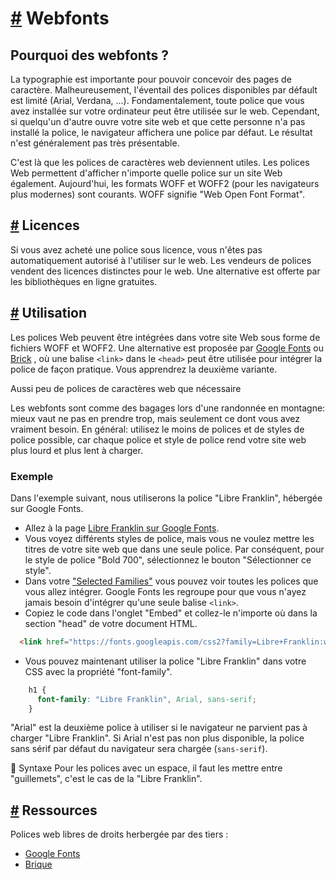 [#](#webfonts) Webfonts
=======================

Pourquoi des webfonts ?
------------------------------------

La typographie est importante pour pouvoir concevoir des pages de caractère. Malheureusement, l'éventail des polices disponibles par défault est limité (Arial, Verdana, ...). Fondamentalement, toute police que vous avez installée sur votre ordinateur peut être utilisée sur le web. Cependant, si quelqu'un d'autre ouvre votre site web et que cette personne n'a pas installé la police, le navigateur affichera une police par défaut. Le résultat n'est généralement pas très présentable.

C'est là que les polices de caractères web deviennent utiles. Les polices Web permettent d'afficher n'importe quelle police sur un site Web également. Aujourd'hui, les formats WOFF et WOFF2 (pour les navigateurs plus modernes) sont courants. WOFF signifie "Web Open Font Format".

[#](#licences) Licences
-----------------------

Si vous avez acheté une police sous licence, vous n'êtes pas automatiquement autorisé à l'utiliser sur le web. Les vendeurs de polices vendent des licences distinctes pour le web. Une alternative est offerte par les bibliothèques en ligne gratuites.

[#](#use) Utilisation
---------------------------

Les polices Web peuvent être intégrées dans votre site Web sous forme de fichiers WOFF et WOFF2. Une alternative est proposée par [Google Fonts](https://fonts.google.com) ou [Brick](https://brick.im) , où une balise `<link>` dans le `<head>` peut être utilisée pour intégrer la police de façon pratique. Vous apprendrez la deuxième variante.

Aussi peu de polices de caractères web que nécessaire

Les webfonts sont comme des bagages lors d'une randonnée en montagne: mieux vaut ne pas en prendre trop, mais seulement ce dont vous avez vraiment besoin. En général: utilisez le moins de polices et de styles de police possible, car chaque police et style de police rend votre site web plus lourd et plus lent à charger.

### Exemple

Dans l'exemple suivant, nous utiliserons la police "Libre Franklin", hébergée sur Google Fonts.

* Allez à la page [Libre Franklin sur Google Fonts](https://fonts.google.com/specimen/Libre+Franklin).
* Vous voyez différents styles de police, mais vous ne voulez mettre les titres de votre site web que dans une seule police. Par conséquent, pour le style de police "Bold 700", sélectionnez le bouton "Sélectionner ce style".
* Dans votre ["Selected Families"](https://fonts.google.com/specimen/Libre+Franklin?selection.family=Libre+Franklin:wght@700&sidebar.open#standard-styles) vous pouvez voir toutes les polices que vous allez intégrer. Google Fonts les regroupe pour que vous n'ayez jamais besoin d'intégrer qu'une seule balise `<link>`.
* Copiez le code dans l'onglet "Embed" et collez-le n'importe où dans la section "head" de votre document HTML.

```html
  <link href="https://fonts.googleapis.com/css2?family=Libre+Franklin:wght@700&display=swap" rel="stylesheet">
```        
    
* Vous pouvez maintenant utiliser la police "Libre Franklin" dans votre CSS avec la propriété "font-family".
   
```css   
    h1 {
      font-family: "Libre Franklin", Arial, sans-serif;
    }
```    
        
"Arial" est la deuxième police à utiliser si le navigateur ne parvient pas à charger "Libre Franklin". Si Arial n'est pas non plus disponible, la police sans sérif par défaut du navigateur sera chargée (`sans-serif`).


:memo: Syntaxe
Pour les polices avec un espace, il faut les mettre entre "guillemets", c'est le cas de la "Libre Franklin".

[#](#ressources) Ressources
---------------------------

Polices web libres de droits herbergée par des tiers :

* [Google Fonts](https://fonts.google.com)
* [Brique](https://brick.im)

